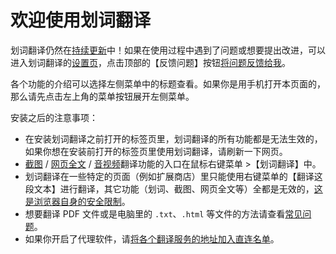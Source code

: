 # 欢迎使用划词翻译

划词翻译仍然在[持续更新](../log.md)中！如果在使用过程中遇到了问题或想要提出改进，可以进入划词翻译的[设置页](options.md)，点击顶部的【反馈问题】按钮[将问题反馈给我](../issues.mdx)。

各个功能的介绍可以选择左侧菜单中的标题查看。如果你是用手机打开本页面的，那么请先点击左上角的菜单按钮展开左侧菜单。

安装之后的注意事项：

- 在安装划词翻译之前打开的标签页里，划词翻译的所有功能都是无法生效的，如果你想在安装前打开的标签页里使用划词翻译，请刷新一下网页。
- [截图](screenshot.md) / [网页全文](page.md) / [音视频](video.md)翻译功能的入口在鼠标右键菜单 >【划词翻译】中。
- 划词翻译在一些特定的页面（例如扩展商店）里只能使用右键菜单的【翻译这段文本】进行翻译，其它功能（划词、截图、网页全文等）全都是无效的，[这是浏览器自身的安全限制](../faq.mdx#why-can-not-use-in-store)。
- 想要翻译 PDF 文件或是电脑里的 `.txt`、`.html` 等文件的方法请查看[常见问题](../faq.mdx#how-pdf)。
- 如果你开启了代理软件，请[将各个翻译服务的地址加入直连名单](../faq.mdx#proxy)。